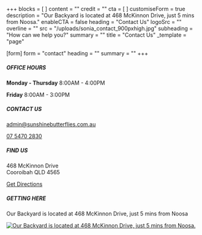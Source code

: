 +++
blocks = [ ]
content = ""
credit = ""
cta = [ ]
customiseForm = true
description = "Our Backyard is located at 468 McKinnon Drive, just 5 mins from Noosa."
enableCTA = false
heading = "Contact Us"
logoSrc = ""
overline = ""
src = "/uploads/sonia_contact_900pxhigh.jpg"
subheading = "How can we help you?"
summary = ""
title = "Contact Us"
_template = "page"

[form]
form = "contact"
heading = ""
summary = ""
+++

##### OFFICE HOURS

**Monday - Thursday** 8:00AM - 4:00PM

**Friday** 8:00AM - 3:00PM

##### CONTACT US

[admin@sunshinebutterflies.com.au](mailto:admin@sunshinebutterflies.com.au)

[07 5470 2830](tel:=+61754702830)

##### FIND US

468 McKinnon Drive  
Cooroibah QLD 4565

[Get Directions](https://goo.gl/maps/4nKwfegPTxpAuhNq9)

##### GETTING HERE

Our Backyard is located at 468 McKinnon Drive, just 5 mins from Noosa

[![Our Backyard is located at 468 McKinnon Drive, just 5 mins from Noosa.](/uploads/img__location-map-16x9.png)](https://goo.gl/maps/4nKwfegPTxpAuhNq9)
